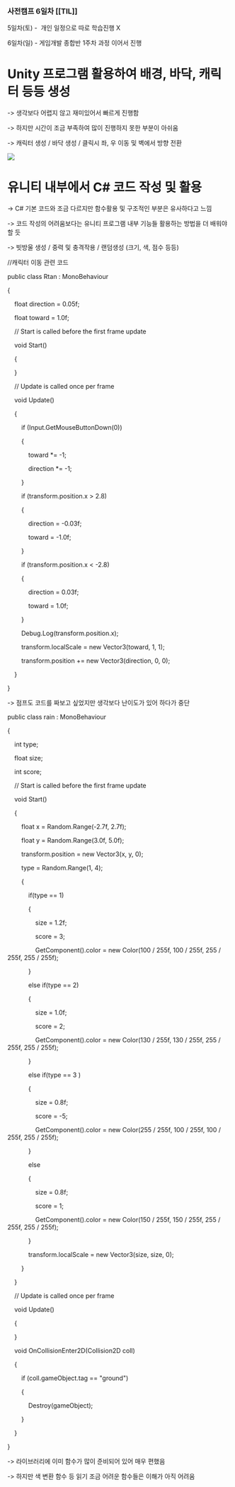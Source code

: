 ### 사전캠프 6일차 [[TIL]]

5일차(토) -  개인 일정으로 따로 학습진행 X

6일차(일) - 게임개발 종합반 1주차 과정 이어서 진행

  

# Unity 프로그램 활용하여 배경, 바닥, 캐릭터 등등 생성

-> 생각보다 어렵지 않고 재미있어서 빠르게 진행함

-> 하지만 시간이 조금 부족하여 많이 진행하지 못한 부분이 아쉬움

-> 캐릭터 생성 / 바닥 생성 / 클릭시 좌, 우 이동 및 벽에서 방향 전환

  

[![](https://blogger.googleusercontent.com/img/b/R29vZ2xl/AVvXsEjRFzNU-g4144GDsg4xNfJ-SHx02WZQ6zhzH9SuZ6fN9FReFz-c9HDPloQvklWSbolVtNo6_2Fm49HVlXIMmiG3ZSoUT09PSboLoCKw4ZV22M5wT16RTt1Joe7RG5x3l-08Y0KtPaIbjteug75DqyTNyJSd-CeoQujGZdA3mC9_AAc7sV5NhAqYoWypuCj6/s320/%EA%B7%B8%EB%A6%BC1.png)](https://www.blogger.com/blog/post/edit/3583706664799492072/425610403302938554#)

  

  

# 유니티 내부에서 C# 코드 작성 및 활용

-> C# 기본 코드와 조금 다르지만 함수활용 및 구조적인 부분은 유사하다고 느낌

-> 코드 작성의 어려움보다는 유니티 프로그램 내부 기능들 활용하는 방법을 더 배워야 할 듯

-> 빗방울 생성 / 중력 및 충격작용 / 랜덤생성 (크기, 색, 점수 등등)

  

  

//캐릭터 이동 관련 코드

public class Rtan : MonoBehaviour

{

    float direction = 0.05f;

    float toward = 1.0f;

  

    // Start is called before the first frame update

    void Start()

    {

    }

  

    // Update is called once per frame

    void Update()

    {

  

        if (Input.GetMouseButtonDown(0))

        {

            toward *= -1;

            direction *= -1;

        }

  

        if (transform.position.x > 2.8)

        {

            direction = -0.03f;

            toward = -1.0f;

  

        }

        if (transform.position.x < -2.8)

        {

            direction = 0.03f;

            toward = 1.0f;

        }

        Debug.Log(transform.position.x);

        transform.localScale = new Vector3(toward, 1, 1);

        transform.position += new Vector3(direction, 0, 0);

    }

}

-> 점프도 코드를 짜보고 싶었지만 생각보다 난이도가 있어 하다가 중단

  

public class rain : MonoBehaviour

{

    int type;

    float size;

    int score;

  

    // Start is called before the first frame update

    void Start()

    {

        float x = Random.Range(-2.7f, 2.7f);

        float y = Random.Range(3.0f, 5.0f);

        transform.position = new Vector3(x, y, 0);

  

        type = Random.Range(1, 4);

        {

            if(type == 1)

            {

                size = 1.2f;

                score = 3;

                GetComponent<SpriteRenderer>().color = new Color(100 / 255f, 100 / 255f, 255 / 255f, 255 / 255f);

            }

  

            else if(type == 2)

            {

                size = 1.0f;

                score = 2;

                GetComponent<SpriteRenderer>().color = new Color(130 / 255f, 130 / 255f, 255 / 255f, 255 / 255f);

            }

  

            else if(type == 3 )

            {

                size = 0.8f;

                score = -5;

                GetComponent<SpriteRenderer>().color = new Color(255 / 255f, 100 / 255f, 100 / 255f, 255 / 255f);

            }

  

            else

            {

                size = 0.8f;

                score = 1;

                GetComponent<SpriteRenderer>().color = new Color(150 / 255f, 150 / 255f, 255 / 255f, 255 / 255f);

            }

  

            transform.localScale = new Vector3(size, size, 0);

  

        }

    }

  

    // Update is called once per frame

    void Update()

    {

    }

  

    void OnCollisionEnter2D(Collision2D coll)

    {

        if (coll.gameObject.tag == "ground")

        {

            Destroy(gameObject);

        }

    }

}

-> 라이브러리에 이미 함수가 많이 준비되어 있어 매우 편했음

-> 하지만 색 변환 함수 등 읽기 조금 어려운 함수들은 이해가 아직 어려움